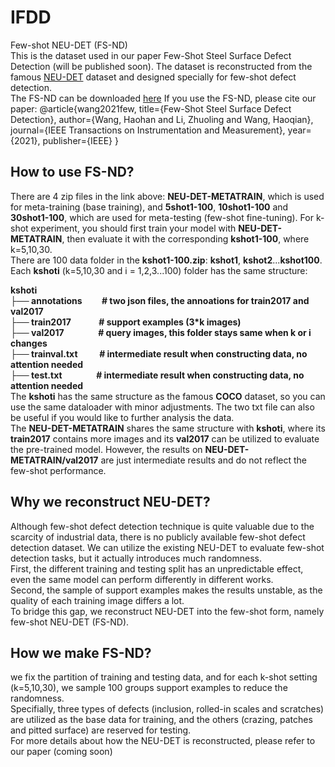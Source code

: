 # IFDD
Few-shot NEU-DET (FS-ND)  
This is the dataset used in our paper Few-Shot Steel Surface Defect Detection (will be published soon). The dataset is reconstructed from the famous [NEU-DET](https://ieeexplore.ieee.org/abstract/document/8709818) dataset and designed specially for few-shot defect detection.  
The FS-ND can be downloaded [here](https://drive.google.com/drive/folders/1Somtykp_DwqGTe5by9PEfPDxPqYRFu-L)
If you use the FS-ND, please cite our paper:
@article{wang2021few,
  title={Few-Shot Steel Surface Defect Detection},
  author={Wang, Haohan and Li, Zhuoling and Wang, Haoqian},
  journal={IEEE Transactions on Instrumentation and Measurement},
  year={2021},
  publisher={IEEE}
}

## How to use FS-ND?
There are 4 zip files in the link above: **NEU-DET-METATRAIN**, which is used for meta-training (base training), and **5shot1-100**, **10shot1-100** and **30shot1-100**, which are used for meta-testing (few-shot fine-tuning). For k-shot experiment, you should first train your model with **NEU-DET-METATRAIN**, then evaluate it with the corresponding **kshot1-100**, where k=5,10,30.  
There are 100 data folder in the **kshot1-100.zip**: **kshot1**, **kshot2**...**kshot100**. Each **kshoti** (k=5,10,30 and i = 1,2,3...100) folder has the same structure:  

**kshoti  
├── annotations &emsp;&emsp;# two json files, the annoations for train2017 and val2017  
├── train2017 &emsp;&emsp;&nbsp;&nbsp;&nbsp;&nbsp;# support examples (3*k images)  
├── val2017 &emsp;&emsp;&nbsp;&nbsp;&nbsp;&nbsp;&nbsp;&nbsp;&nbsp;# query images, this folder stays same when k or i changes    
├── trainval.txt  &emsp;&emsp;&nbsp;# intermediate result when constructing data, no attention needed  
├── test.txt &emsp;&emsp;&nbsp;&nbsp;&nbsp;&nbsp;&nbsp;&nbsp;&nbsp;# intermediate result when constructing data, no attention needed**  
The **kshoti** has the same structure as the famous **COCO** dataset, so you can use the same dataloader with minor adjustments. The two txt file can also be useful if you would like to further analysis the data.   
The **NEU-DET-METATRAIN** shares the same structure with **kshoti**, where its **train2017** contains more images and its **val2017** can be utilized to evaluate the pre-trained model. However, the results on **NEU-DET-METATRAIN/val2017** are just intermediate results and do not reflect the few-shot performance.  

## Why we reconstruct NEU-DET?
Although few-shot defect detection technique is quite valuable due to the scarcity of industrial data, there is no publicly available few-shot defect detection dataset. We can utilize the existing NEU-DET to evaluate few-shot detection tasks, but it actually introduces much randomness.  
First, the different training and testing split has an unpredictable effect, even the same model can perform differently in different works.  
Second, the sample of support examples makes the results unstable, as the quality of each training image differs a lot.  
To bridge this gap, we reconstruct NEU-DET into the few-shot form, namely few-shot NEU-DET (FS-ND). 

## How we make FS-ND?
we fix the partition of training and testing data, and for each k-shot setting (k=5,10,30), we sample 100 groups support examples to reduce the randomness.  
Specifially, three types of defects (inclusion, rolled-in scales and scratches) are utilized as the base data for training, and the others (crazing, patches and pitted surface) are reserved for testing.  
For more details about how the NEU-DET is reconstructed, please refer to our paper (coming soon)  
